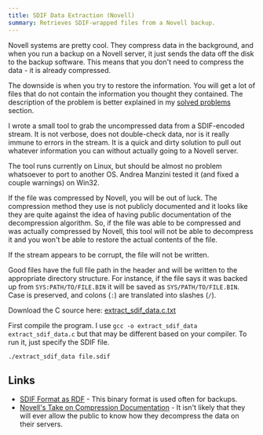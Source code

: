 ```yaml
---
title: SDIF Data Extraction (Novell)
summary: Retrieves SDIF-wrapped files from a Novell backup.
---
```


Novell systems are pretty cool.  They compress data in the background, and when you run a backup on a Novell server, it just sends the data off the disk to the backup software.  This means that you don't need to compress the data - it is already compressed.

The downside is when you try to restore the information.  You will get a lot of files that do not contain the information you thought they contained.  The description of the problem is better explained in my [solved problems](../../reference/problems/sdif/) section.

I wrote a small tool to grab the uncompressed data from a SDIF-encoded stream.  It is not verbose, does not double-check data, nor is it really immune to errors in the stream.  It is a quick and dirty solution to pull out whatever information you can without actually going to a Novell server.

The tool runs currently on Linux, but should be almost no problem whatsoever to port to another OS.  Andrea Manzini tested it (and fixed a couple warnings) on Win32.

If the file was compressed by Novell, you will be out of luck.  The compression method they use is not publicly documented and it looks like they are quite against the idea of having public documentation of the decompression algorithm.  So, if the file was able to be compressed and was actually compressed by Novell, this tool will not be able to decompress it and you won't be able to restore the actual contents of the file.

If the stream appears to be corrupt, the file will not be written.

Good files have the full file path in the header and will be written to the appropriate directory structure.  For instance, if the file says it was backed up from `SYS:PATH/TO/FILE.BIN` it will be saved as `SYS/PATH/TO/FILE.BIN`.  Case is preserved, and colons (`:`) are translated into slashes (`/`).

Download the C source here:  [extract_sdif_data.c.txt](extract_sdif_data.c.txt)

First compile the program.  I use `gcc -o extract_sdif_data extract_sdif_data.c` but that may be different based on your compiler.  To run it, just specify the SDIF file.

    ./extract_sdif_data file.sdif


Links
-----

* [SDIF Format as RDF](http://www.ecma-international.org/publications/standards/Ecma-208.htm) - This binary format is used often for backups.
* [Novell's Take on Compression Documentation]("http://forums.novell.com/group/novell.devsup.smscomp/readerNoFrame.tpt/@thread@179@F@10@S-,D@NONE+179/@article@179) - It isn't likely that they will ever allow the public to know how they decompress the data on their servers.
